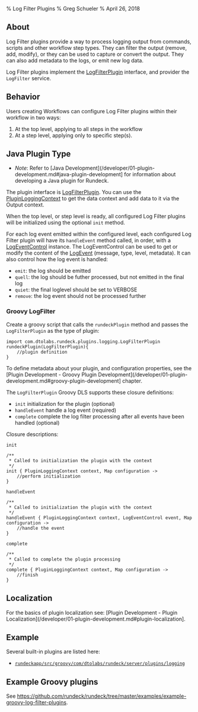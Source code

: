 % Log Filter Plugins
% Greg Schueler
% April 26, 2018

## About

Log Filter plugins provide a way to process logging output from commands, scripts and other workflow step types. They can filter the output (remove, add, modify), or they can be used to capture or convert the output.  They can also add metadata to the logs, or emit new log data.

Log Filter plugins implement the [LogFilterPlugin] interface, and provider the `LogFilter` service.

## Behavior

Users creating Workflows can configure Log Filter plugins within their workflow in two ways:

1. At the top level, applying to all steps in the workflow
2. At a step level, applying only to specific step(s).


## Java Plugin Type

* *Note*: Refer to [Java Development](/developer/01-plugin-development.md#java-plugin-development] for information about developing a Java plugin for Rundeck.

The plugin interface is [LogFilterPlugin][]. You can use the [PluginLoggingContext] to get the data context and add data to it via the Output context.

When the top level, or step level is ready, all configured Log Filter plugins will be initialized using the optional `init` method.

For each log event emitted within the configured level, each configured Log Filter plugin will have its `handleEvent` method called, in order,
with a [LogEventControl] instance. The LogEventControl can be used to get or modify the content of the [LogEvent] (message, type, level, metadata).
It can also control how the log event is handled:

* `emit`: the log should be emitted
* `quell`: the log should be futher processed, but not emitted in the final log
* `quiet`: the final loglevel should be set to VERBOSE
* `remove`: the log event should not be processed further

[LogFilterPlugin]: ${javadocbase}/com/dtolabs/rundeck/plugins/logging/LogFilterPlugin.html
[PluginLoggingContext]: ${javadocbase}/com/dtolabs/rundeck/core/logging/PluginLoggingContext.html
[LogEventControl]: ${javadocbase}/com/dtolabs/rundeck/core/logging/LogEventControl.html
[LogEvent]: ${javadocbase}/com/dtolabs/rundeck/core/logging/LogEvent.html

### Groovy LogFilter

Create a groovy script that calls the `rundeckPlugin` method and passes the `LogFilterPlugin` as the type of plugin:

~~~~~ {.java}
import com.dtolabs.rundeck.plugins.logging.LogFilterPlugin
rundeckPlugin(LogFilterPlugin){
    //plugin definition
}
~~~~~~

To define metadata about your plugin, and configuration properties, see the [Plugin Development - Groovy Plugin Development](/developer/01-plugin-development.md#groovy-plugin-development] chapter.

The `LogFilterPlugin` Groovy DLS supports these closure definitions:

* `init` initialization for the plugin (optional)
* `handleEvent` handle a log event (required)
* `complete` complete the log filter processing after all events have been handled (optional)

Closure descriptions:

`init`

~~~~~ {.java}
/**
 * Called to initialization the plugin with the context
 */
init { PluginLoggingContext context, Map configuration ->
    //perform initialization
}
~~~~~~

`handleEvent`

~~~~~ {.java}
/**
 * Called to initialization the plugin with the context
 */
handleEvent { PluginLoggingContext context, LogEventControl event, Map configuration ->
    //handle the event
}
~~~~~~

`complete`

~~~~~ {.java}
/**
 * Called to complete the plugin processing
 */
complete { PluginLoggingContext context, Map configuration ->
    //finish
}
~~~~~~

## Localization

For the basics of plugin localization see: [Plugin Development - Plugin Localization](/developer/01-plugin-development.md#plugin-localization].

## Example

Several built-in plugins are listed here:

* [`rundeckapp/src/groovy/com/dtolabs/rundeck/server/plugins/logging`](https://github.com/rundeck/rundeck/tree/master/rundeckapp/src/groovy/com/dtolabs/rundeck/server/plugins/logging)

## Example Groovy plugins

See <https://github.com/rundeck/rundeck/tree/master/examples/example-groovy-log-filter-plugins>.


